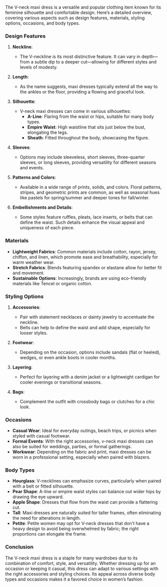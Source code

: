 The V-neck maxi dress is a versatile and popular clothing item known for its feminine silhouette and comfortable design. Here’s a detailed overview, covering various aspects such as design features, materials, styling options, occasions, and body types.

### Design Features

1. **Neckline**:
    - The V-neckline is its most distinctive feature. It can vary in depth—from a subtle dip to a deeper cut—allowing for different styles and levels of modesty.

2. **Length**:
    - As the name suggests, maxi dresses typically extend all the way to the ankles or the floor, providing a flowing and graceful look.

3. **Silhouette**:
    - V-neck maxi dresses can come in various silhouettes:
        - **A-Line**: Flaring from the waist or hips, suitable for many body types.
        - **Empire Waist**: High waistline that sits just below the bust, elongating the legs.
        - **Sheath**: Fitted throughout the body, showcasing the figure.
    
4. **Sleeves**:
    - Options may include sleeveless, short sleeves, three-quarter sleeves, or long sleeves, providing versatility for different seasons and events.

5. **Patterns and Colors**:
    - Available in a wide range of prints, solids, and colors. Floral patterns, stripes, and geometric prints are common, as well as seasonal hues like pastels for spring/summer and deeper tones for fall/winter.

6. **Embellishments and Details**:
    - Some styles feature ruffles, pleats, lace inserts, or belts that can define the waist. Such details enhance the visual appeal and uniqueness of each piece.

### Materials

- **Lightweight Fabrics**: Common materials include cotton, rayon, jersey, chiffon, and linen, which promote ease and breathability, especially for warm weather wear.
- **Stretch Fabrics**: Blends featuring spandex or elastane allow for better fit and movement.
- **Sustainable Options**: Increasingly, brands are using eco-friendly materials like Tencel or organic cotton.

### Styling Options

1. **Accessories**:
    - Pair with statement necklaces or dainty jewelry to accentuate the neckline.
    - Belts can help to define the waist and add shape, especially for looser styles.
  
2. **Footwear**:
    - Depending on the occasion, options include sandals (flat or heeled), wedges, or even ankle boots in cooler months.
  
3. **Layering**:
    - Perfect for layering with a denim jacket or a lightweight cardigan for cooler evenings or transitional seasons.

4. **Bags**:
    - Complement the outfit with crossbody bags or clutches for a chic look.

### Occasions

- **Casual Wear**: Ideal for everyday outings, beach trips, or picnics when styled with casual footwear.
- **Formal Events**: With the right accessories, v-neck maxi dresses can also be suited for weddings, parties, or formal gatherings.
- **Workwear**: Depending on the fabric and print, maxi dresses can be worn in a professional setting, especially when paired with blazers.

### Body Types

- **Hourglass**: V-necklines can emphasize curves, particularly when paired with a belt or fitted silhouette.
- **Pear Shape**: A-line or empire waist styles can balance out wider hips by drawing the eye upward.
- **Apple Shape**: Dresses that flow from the waist can provide a flattering cut.
- **Tall**: Maxi dresses are naturally suited for taller frames, often eliminating the need for alterations in length.
- **Petite**: Petite women may opt for V-neck dresses that don’t have a heavy design to avoid being overwhelmed by fabric; the right proportions can elongate the frame.

### Conclusion

The V-neck maxi dress is a staple for many wardrobes due to its combination of comfort, style, and versatility. Whether dressing up for an occasion or keeping it casual, this dress can adapt to various settings with the right accessories and styling choices. Its appeal across diverse body types and occasions makes it a favored choice in women’s fashion.